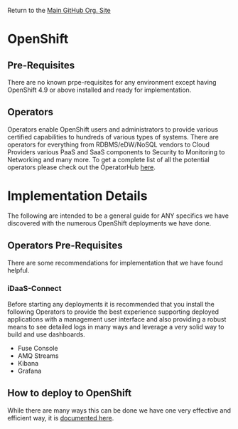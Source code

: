Return to the <a href="https://github.com/Project-Herophilus" target="_blank">Main GitHub Org. Site</a>

# OpenShift

## Pre-Requisites
There are no known prpe-requisites for any environment except having OpenShift 4.9 or above installed and ready for implementation.

## Operators
Operators enable OpenShift users and administrators to provide various certified capabilities to hundreds of various types of systems. There are operators
for everything from RDBMS/eDW/NoSQL vendors to Cloud Providers various PaaS and SaaS components to Security to Monitoring to Networking and many more. To get
a complete list of all the potential operators please check out the OperatorHub [here](https://operatorhub.io/).

# Implementation Details
The following are intended to be a general guide for ANY specifics we have discovered with the numerous OpenShift deployments we have done.

## Operators Pre-Requisites
There are some recommendations for implementation that we have found helpful.

### iDaaS-Connect
Before starting any deployments it is recommended that you install the following Operators to provide the best experience supporting deployed applications with a management user interface and also providing a robust means to see detailed logs in many ways and leverage a very solid way to build and use dashboards.

- Fuse Console
- AMQ Streams
- Kibana
- Grafana

## How to deploy to OpenShift
While there are many ways this can be done we have one very effective and efficient way, it is [documented here](https://github.com/Project-Herophilus/Project-Herophilus-Assets/blob/main/CloningBuildingRunningSolution.md).

